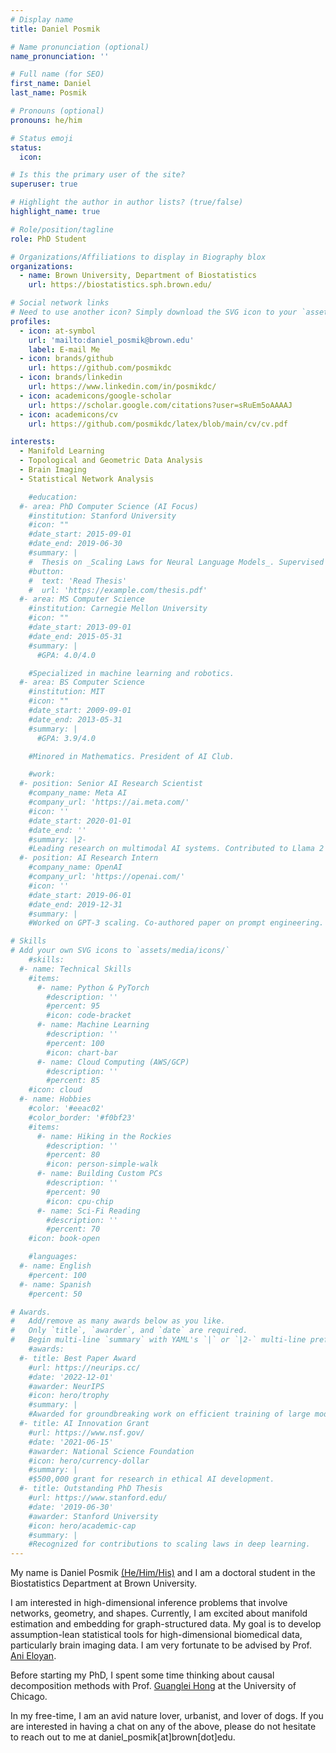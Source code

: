 ```yaml
---
# Display name
title: Daniel Posmik

# Name pronunciation (optional)
name_pronunciation: ''

# Full name (for SEO)
first_name: Daniel
last_name: Posmik

# Pronouns (optional)
pronouns: he/him

# Status emoji
status:
  icon: 

# Is this the primary user of the site?
superuser: true

# Highlight the author in author lists? (true/false)
highlight_name: true

# Role/position/tagline
role: PhD Student

# Organizations/Affiliations to display in Biography blox
organizations:
  - name: Brown University, Department of Biostatistics
    url: https://biostatistics.sph.brown.edu/

# Social network links
# Need to use another icon? Simply download the SVG icon to your `assets/media/icons/` folder.
profiles:
  - icon: at-symbol
    url: 'mailto:daniel_posmik@brown.edu'
    label: E-mail Me
  - icon: brands/github
    url: https://github.com/posmikdc
  - icon: brands/linkedin
    url: https://www.linkedin.com/in/posmikdc/
  - icon: academicons/google-scholar
    url: https://scholar.google.com/citations?user=sRuEm5oAAAAJ
  - icon: academicons/cv
    url: https://github.com/posmikdc/latex/blob/main/cv/cv.pdf

interests:
  - Manifold Learning
  - Topological and Geometric Data Analysis
  - Brain Imaging
  - Statistical Network Analysis

    #education:
  #- area: PhD Computer Science (AI Focus)
    #institution: Stanford University
    #icon: ""
    #date_start: 2015-09-01
    #date_end: 2019-06-30
    #summary: |
    #  Thesis on _Scaling Laws for Neural Language Models_. Supervised by Prof. Andrew Ng. Published 5 papers in NeurIPS and ICML, with 2 best paper awards.
    #button:
    #  text: 'Read Thesis'
    #  url: 'https://example.com/thesis.pdf'
  #- area: MS Computer Science
    #institution: Carnegie Mellon University
    #icon: ""
    #date_start: 2013-09-01
    #date_end: 2015-05-31
    #summary: |
      #GPA: 4.0/4.0

    #Specialized in machine learning and robotics.
  #- area: BS Computer Science
    #institution: MIT
    #icon: ""
    #date_start: 2009-09-01
    #date_end: 2013-05-31
    #summary: |
      #GPA: 3.9/4.0

    #Minored in Mathematics. President of AI Club.

    #work:
  #- position: Senior AI Research Scientist
    #company_name: Meta AI
    #company_url: 'https://ai.meta.com/'
    #icon: ''
    #date_start: 2020-01-01
    #date_end: ''
    #summary: |2-
    #Leading research on multimodal AI systems. Contributed to Llama 2 and other open-source models. 50+ citations in 3 years.
  #- position: AI Research Intern
    #company_name: OpenAI
    #company_url: 'https://openai.com/'
    #icon: ''
    #date_start: 2019-06-01
    #date_end: 2019-12-31
    #summary: |
    #Worked on GPT-3 scaling. Co-authored paper on prompt engineering.

# Skills
# Add your own SVG icons to `assets/media/icons/`
    #skills:
  #- name: Technical Skills
    #items:
      #- name: Python & PyTorch
        #description: ''
        #percent: 95
        #icon: code-bracket
      #- name: Machine Learning
        #description: ''
        #percent: 100
        #icon: chart-bar
      #- name: Cloud Computing (AWS/GCP)
        #description: ''
        #percent: 85
    #icon: cloud
  #- name: Hobbies
    #color: '#eeac02'
    #color_border: '#f0bf23'
    #items:
      #- name: Hiking in the Rockies
        #description: ''
        #percent: 80
        #icon: person-simple-walk
      #- name: Building Custom PCs
        #description: ''
        #percent: 90
        #icon: cpu-chip
      #- name: Sci-Fi Reading
        #description: ''
        #percent: 70
    #icon: book-open

    #languages:
  #- name: English
    #percent: 100
  #- name: Spanish
    #percent: 50

# Awards.
#   Add/remove as many awards below as you like.
#   Only `title`, `awarder`, and `date` are required.
#   Begin multi-line `summary` with YAML's `|` or `|2-` multi-line prefix and indent 2 spaces below.
    #awards:
  #- title: Best Paper Award
    #url: https://neurips.cc/
    #date: '2022-12-01'
    #awarder: NeurIPS
    #icon: hero/trophy
    #summary: |
    #Awarded for groundbreaking work on efficient training of large models.
  #- title: AI Innovation Grant
    #url: https://www.nsf.gov/
    #date: '2021-06-15'
    #awarder: National Science Foundation
    #icon: hero/currency-dollar
    #summary: |
    #$500,000 grant for research in ethical AI development.
  #- title: Outstanding PhD Thesis
    #url: https://www.stanford.edu/
    #date: '2019-06-30'
    #awarder: Stanford University
    #icon: hero/academic-cap
    #summary: |
    #Recognized for contributions to scaling laws in deep learning.
---
```


My name is Daniel Posmik [(He/Him/His)](https://pronouns.org/what-and-why) and I am a doctoral student in the Biostatistics Department at Brown University.

I am interested in high-dimensional inference problems that involve networks, geometry, and shapes. Currently, I am excited about manifold estimation and embedding for graph-structured data. My goal is to develop assumption-lean statistical tools for high-dimensional biomedical data, particularly brain imaging data. I am very fortunate to be advised by Prof. [Ani Eloyan](https://www.anieloyan.com/). 

Before starting my PhD, I spent some time thinking about causal decomposition methods with Prof. [Guanglei Hong](https://humdev.uchicago.edu/directory/guanglei-hong) at the University of Chicago. 

In my free-time, I am an avid nature lover, urbanist, and lover of dogs. If you are interested in having a chat on any of the above, please do not hesitate to reach out to me at daniel_posmik[at]brown[dot]edu.

